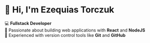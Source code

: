 # 👋 Hi, I'm Ezequias Torczuk  

💻 **Fullstack Developer**  
🚀 Passionate about building web applications with **React** and **NodeJS**  
🔧 Experienced with version control tools like **Git** and **GitHub**  

